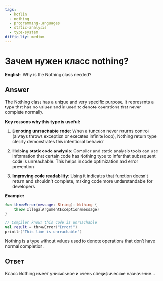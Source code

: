 ```yaml
---
tags:
  - kotlin
  - nothing
  - programming-languages
  - static-analysis
  - type-system
difficulty: medium
---
```


# Зачем нужен класс nothing?

**English**: Why is the Nothing class needed?

## Answer

The Nothing class has a unique and very specific purpose. It represents a type that has no values and is used to denote operations that never complete normally.

**Key reasons why this type is useful:**

1. **Denoting unreachable code**: When a function never returns control (always throws exception or executes infinite loop), Nothing return type clearly demonstrates this intentional behavior

2. **Helping static code analysis**: Compiler and static analysis tools can use information that certain code has Nothing type to infer that subsequent code is unreachable. This helps in code optimization and error prevention

3. **Improving code readability**: Using it indicates that function doesn't return and shouldn't complete, making code more understandable for developers

**Example:**
```kotlin
fun throwError(message: String): Nothing {
    throw IllegalArgumentException(message)
}

// Compiler knows this code is unreachable
val result = throwError("Error!")
println("This line is unreachable")
```

Nothing is a type without values used to denote operations that don't have normal completion.

## Ответ

Класс Nothing имеет уникальное и очень специфическое назначение...

